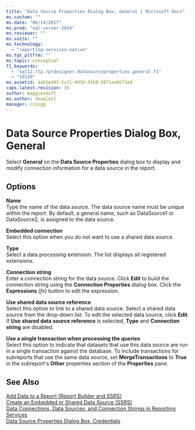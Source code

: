 ```yaml
---
title: "Data Source Properties Dialog Box, General | Microsoft Docs"
ms.custom: ""
ms.date: "06/14/2017"
ms.prod: "sql-server-2014"
ms.reviewer: ""
ms.suite: ""
ms.technology: 
  - "reporting-services-native"
ms.tgt_pltfrm: ""
ms.topic: conceptual
f1_keywords: 
  - "sql12.rtp.rptdesigner.datasourceproperties.general.f1"
  - "10120"
ms.assetid: 44b5edd3-5c11-4d3d-91b8-5871aa0572ed
caps.latest.revision: 35
author: maggiesmsft
ms.author: douglasl
manager: craigg
---
```

# Data Source Properties Dialog Box, General
  Select **General** on the **Data Source Properties** dialog box to display and modify connection information for a data source in the report.  
  
## Options  
 **Name**  
 Type the name of the data source. The data source name must be unique within the report. By default, a general name, such as DataSource1 or DataSource2, is assigned to the data source.  
  
 **Embedded connection**  
 Select this option when you do not want to use a shared data source.  
  
 **Type**  
 Select a data processing extension. The list displays all registered extensions.  
  
 **Connection string**  
 Enter a connection string for the data source. Click **Edit** to build the connection string using the **Connection Properties** dialog box. Click the **Expressions** (*fx*) button to edit the expression.  
  
 **Use shared data source reference**  
 Select this option to link to a shared data source. Select a shared data source from the drop-down list. To edit the selected data source, click **Edit**. If **Use shared data source reference** is selected, **Type** and **Connection string** are disabled.  
  
 **Use a single transaction when processing the queries**  
 Select this option to indicate that datasets that use this data source are run in a single transaction against the database. To include transactions for subreports that use the same data source, set **MergeTransactions** to **True** in the subreport's **Other** properties section of the **Properties** pane.  
  
## See Also  
 [Add Data to a Report &#40;Report Builder and SSRS&#41;](report-data/report-datasets-ssrs.md)   
 [Create an Embedded or Shared Data Source &#40;SSRS&#41;](../../2014/reporting-services/create-an-embedded-or-shared-data-source-ssrs.md)   
 [Data Connections, Data Sources, and Connection Strings in Reporting Services](../../2014/reporting-services/data-connections-data-sources-and-connection-strings-in-reporting-services.md)   
 [Data Source Properties Dialog Box, Credentials](../../2014/reporting-services/data-source-properties-dialog-box-credentials.md)  
  
  
